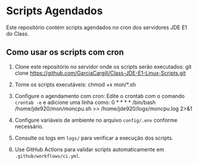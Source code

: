 # Scripts Agendados

Este repositório contém scripts agendados no cron dos servidores JDE E1 do Class.

## Como usar os scripts com cron

1. Clone este repositório no servidor onde os scripts serão executados:
   git clone https://github.com/GarciaCargill/Class-JDE-E1-Linux-Scripts.git

2. Torne os scripts executáveis:
   chmod +x mon/*.sh

3. Configure o agendamento com cron:
   Edite o crontab com o comando `crontab -e` e adicione uma linha como:
   0 * * * * /bin/bash /home/jde920/mon/moncpu.sh >> /home/jde920/logs/moncpu.log 2>&1

4. Configure variáveis de ambiente no arquivo `config/.env` conforme necessário.

5. Consulte os logs em `logs/` para verificar a execução dos scripts.

6. Use GitHub Actions para validar scripts automaticamente em `.github/workflows/ci.yml`.
